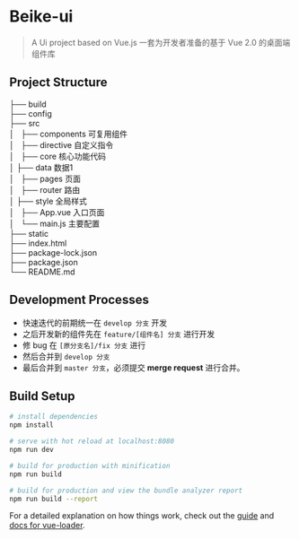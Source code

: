 # Beike-ui

> A Ui project based on Vue.js
> 一套为开发者准备的基于 Vue 2.0 的桌面端组件库
  
## Project Structure

├── build   
├── config  
├── src  
│   ├── components  可复用组件  
│   ├── directive   自定义指令  
│   ├── core        核心功能代码  
│   ├── data        数据1  
│   ├── pages       页面  
│   ├── router      路由   
│   ├── style       全局样式   
│   ├── App.vue     入口页面  
│   └── main.js     主要配置  
├── static  
├── index.html  
├── package-lock.json  
├── package.json  
└── README.md

## Development Processes
* 快速迭代的前期统一在 `develop 分支` 开发
* 之后开发新的组件先在 `feature/[组件名] 分支` 进行开发
* 修 bug 在 `[原分支名]/fix 分支` 进行
* 然后合并到 `develop 分支` 
* 最后合并到 `master 分支`，必须提交 **merge request** 进行合并。

## Build Setup

``` bash
# install dependencies
npm install

# serve with hot reload at localhost:8080
npm run dev

# build for production with minification
npm run build

# build for production and view the bundle analyzer report
npm run build --report
```

For a detailed explanation on how things work, check out the [guide](http://vuejs-templates.github.io/webpack/) and [docs for vue-loader](http://vuejs.github.io/vue-loader).

